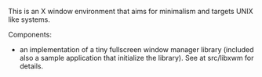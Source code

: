 This is an X window environment that aims for minimalism and targets UNIX like systems.

Components:

  - an implementation of a tiny fullscreen window manager library (included also a sample
    application that initialize the library). See at src/libxwm for details.
